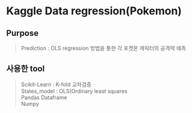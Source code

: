 # Kaggle Data regression(Pokemon)

## Purpose
> Prediction : OLS regression 방법을 통한 각 포켓몬 캐릭터의 공격력 예측

## 사용한 tool
> Scikit-Learn : K-fold 교차검증  
> States_model : OLS(Ordinary least squares  
> Pandas Dataframe  
> Numpy  
